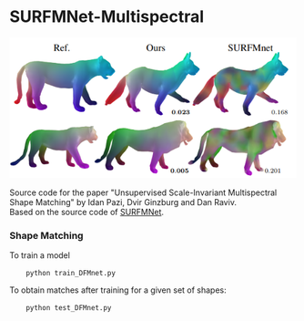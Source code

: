 # SURFMNet-Multispectral

![](smal.png)

Source code for the paper "Unsupervised Scale-Invariant Multispectral Shape Matching" by Idan Pazi, Dvir Ginzburg and Dan Raviv.  
Based on the source code of [SURFMNet](https://github.com/LIX-shape-analysis/SURFMNet).

### Shape Matching

To train a model

        python train_DFMnet.py

To obtain matches after training for a given set of shapes:

        python test_DFMnet.py
        
